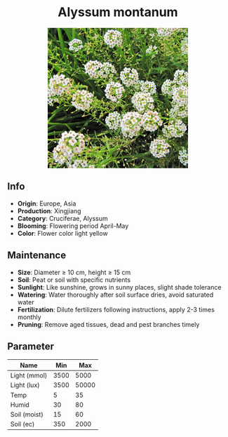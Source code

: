 <h1 align='center'>Alyssum montanum</h1>
<p align="center">
    <img 
        align='center'
        width='320'
        src="../images/alyssum montanum.png" 
        alt='Alyssum montanum' />
</p>

## Info

 - **Origin**: Europe, Asia
 - **Production**: Xingjiang
 - **Category**: Cruciferae, Alyssum
 - **Blooming**: Flowering period April-May
 - **Color**: Flower color light yellow

## Maintenance

 - **Size**: Diameter ≥ 10 cm, height ≥ 15 cm
 - **Soil**: Peat or soil with specific nutrients
 - **Sunlight**: Like sunshine, grows in sunny places, slight shade tolerance
 - **Watering**: Water thoroughly after soil surface dries, avoid saturated water
 - **Fertilization**: Dilute fertilizers following instructions, apply 2-3 times monthly
 - **Pruning**: Remove aged tissues, dead and pest branches timely

## Parameter

| Name         | Min  | Max   |
|--------------|------|-------|
| Light (mmol) | 3500 | 5000  |
| Light (lux)  | 3500 | 50000 |
| Temp         | 5    | 35    |
| Humid        | 30   | 80    |
| Soil (moist) | 15   | 60    |
| Soil (ec)    | 350  | 2000  |